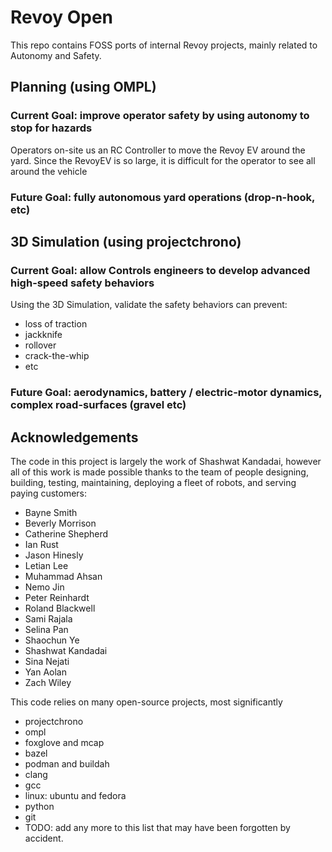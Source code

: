 # Revoy Open

This repo contains FOSS ports of internal Revoy projects, mainly related to Autonomy and Safety.

## Planning (using OMPL)

### Current Goal: improve operator safety by using autonomy to stop for hazards

Operators on-site us an RC Controller to move the Revoy EV around the yard. Since the RevoyEV is so large, it is difficult for the operator to see all around the vehicle

### Future Goal: fully autonomous yard operations (drop-n-hook, etc)

## 3D Simulation (using projectchrono)

### Current Goal: allow Controls engineers to develop advanced high-speed safety behaviors

Using the 3D Simulation, validate the safety behaviors can prevent:

- loss of traction
- jackknife
- rollover
- crack-the-whip
- etc

### Future Goal: aerodynamics, battery / electric-motor dynamics, complex road-surfaces (gravel etc)

## Acknowledgements

The code in this project is largely the work of Shashwat Kandadai, however all of this work is made possible thanks to the team of people designing, building, testing, maintaining, deploying a fleet of robots, and serving paying customers:

- Bayne Smith
- Beverly Morrison
- Catherine Shepherd
- Ian Rust
- Jason Hinesly
- Letian Lee
- Muhammad Ahsan
- Nemo Jin
- Peter Reinhardt
- Roland Blackwell
- Sami Rajala
- Selina Pan
- Shaochun Ye
- Shashwat Kandadai
- Sina Nejati
- Yan Aolan
- Zach Wiley

This code relies on many open-source projects, most significantly

- projectchrono
- ompl
- foxglove and mcap
- bazel
- podman and buildah
- clang
- gcc
- linux: ubuntu and fedora
- python
- git
- TODO: add any more to this list that may have been forgotten by accident.
